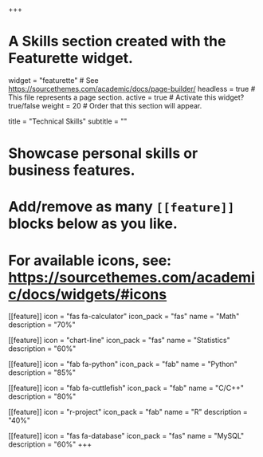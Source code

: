 +++
# A Skills section created with the Featurette widget.
widget = "featurette"  # See https://sourcethemes.com/academic/docs/page-builder/
headless = true  # This file represents a page section.
active = true  # Activate this widget? true/false
weight = 20  # Order that this section will appear.

title = "Technical Skills"
subtitle = ""

# Showcase personal skills or business features.
# 
# Add/remove as many `[[feature]]` blocks below as you like.
# 
# For available icons, see: https://sourcethemes.com/academic/docs/widgets/#icons

  
 [[feature]]
  icon = "fas fa-calculator"
  icon_pack = "fas"
  name = "Math"
  description = "70%"
  
[[feature]]
  icon = "chart-line"
  icon_pack = "fas"
  name = "Statistics"
  description = "60%"  
  
[[feature]]
  icon = "fab fa-python"
  icon_pack = "fab"
  name = "Python"
  description = "85%"

[[feature]]
  icon = "fab fa-cuttlefish"
  icon_pack = "fab"
  name = "C/C++"
  description = "80%"
  
[[feature]]
  icon = "r-project"
  icon_pack = "fab"
  name = "R"
  description = "40%"
  
  [[feature]]
  icon = "fas fa-database"
  icon_pack = "fas"
  name = "MySQL"
  description = "60%"
+++
